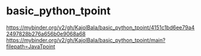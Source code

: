 # basic_python_tpoint


https://mybinder.org/v2/gh/KajolBala/basic_python_tpoint/4151c1bd6ee79a42497828b276a656b0e9068a68
https://mybinder.org/v2/gh/KajolBala/basic_python_tpoint/main?filepath=JavaTpoint
